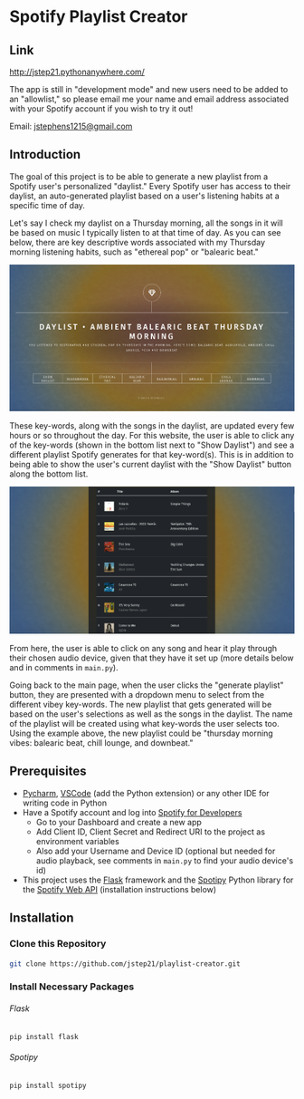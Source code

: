 # Spotify Playlist Creator

## Link

http://jstep21.pythonanywhere.com/

The app is still in "development mode" and new users need to be added to an "allowlist," so please email me your name 
and email address associated with your Spotify account if you wish to try it out!

Email: jstephens1215@gmail.com  

## Introduction


The goal of this project is to be able to generate a new playlist from a Spotify user's personalized "daylist." Every 
Spotify user has access to their daylist, an auto-generated playlist based on a user's listening habits at a 
specific time of day. 

Let's say I check my daylist on a Thursday morning, all the songs in it will be based on 
music I typically listen to at that time of day. As you can see below, there are key descriptive words associated 
with my Thursday morning listening habits, such as "ethereal pop" or "balearic beat."

<img src="static/images/daylist1.png" alt="front page">

These key-words, along with the songs in the daylist, are updated every few hours or so throughout the day. For this 
website, the user is able to click any of the key-words (shown in the bottom list next to "Show Daylist") and see a 
different playlist Spotify generates for that key-word(s). This is in addition to being able to show the user's 
current daylist with the "Show Daylist" button along the bottom list.

<img src="static/images/playlist1.png">

From here, the user is able to click on any song and hear it play through their chosen audio device, given that they 
have it set up (more details below and in comments in <code>main.py</code>). 

Going back to the main page, when the user clicks the "generate playlist" button, they are presented with a dropdown 
menu to select from the different vibey key-words. The new playlist that gets generated will be based on the user's 
selections as well as the songs in the daylist. The name of the playlist will be created using what key-words the 
user selects too. Using the example above, the new playlist could be "thursday morning vibes: balearic beat, chill 
lounge, and downbeat."

## Prerequisites
<ul>
    <li><a href="https://www.jetbrains.com/pycharm/">Pycharm</a>, <a href="https://code.visualstudio.com/">VSCode</a>
(add the Python extension) or any other IDE for writing code in Python</li>
    <li>Have a Spotify account and log into <a href="https://developer.spotify.com/">Spotify for 
Developers</a> 
        <br> 
        <ul>
            <li>Go to your Dashboard and create a new app</li>
            <li>Add Client ID, Client Secret and Redirect URI to the project as environment variables</li>
            <li>Also add your Username and Device ID (optional but needed for audio playback, see comments in 
            <code>main.py</code> to find your audio device's id)
            </li>
        </ul>
    </li>
    <li>This project uses the <a href="https://flask.palletsprojects.com/en/3.0.x/">Flask</a> framework and the 
        <a href="https://spotipy.readthedocs.io/en/2.24.0/">Spotipy</a> Python library for the
        <a href="https://developer.spotify.com/documentation/web-api">Spotify Web API</a> (installation instructions below)
    </li>
</ul>

## Installation

### Clone this Repository

```bash
git clone https://github.com/jstep21/playlist-creator.git
```

### Install Necessary Packages

###### Flask

```bash
pip install flask
```

###### Spotipy

```bash
pip install spotipy
```
